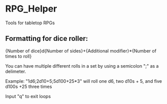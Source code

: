 # RPG_Helper
Tools for tabletop RPGs

## Formatting for dice roller:
{Number of dice}d{Number of sides}+{Additional modifier}*{Number of times to roll}

You can have multiple different rolls in a set by using a semicolon ";" as a delimeter.

Example:
"1d6;2d10+5;5d100+25*3" will roll one d6, two d10s + 5, and five d100s +25 three times

Input "q" to exit loops
